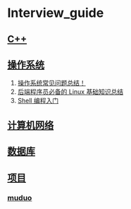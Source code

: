 # Interview_guide

## [C++](./C++/README.md)

## [操作系统](./操作系统)

1. [操作系统常见问题总结！](./操作系统/operating-system-basic-questions-01.md)
2. [后端程序员必备的 Linux 基础知识总结](./操作系统/linux-intro.md)
3. [Shell 编程入门](./操作系统/shell-intro.md)

## [计算机网络](./计算机网络/README.md)

## [数据库](./数据库/README.md)

## [项目](./项目/README.md)

### [muduo](./项目)
